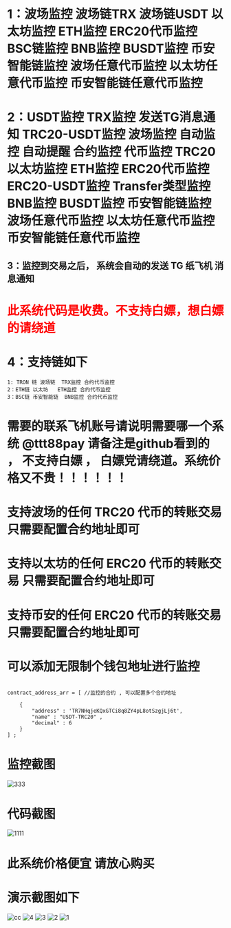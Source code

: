 # 1：波场监控 波场链TRX 波场链USDT 以太坊监控 ETH监控 ERC20代币监控  BSC链监控 BNB监控 BUSDT监控 币安智能链监控 波场任意代币监控 以太坊任意代币监控 币安智能链任意代币监控
# 2：USDT监控 TRX监控   发送TG消息通知 TRC20-USDT监控 波场监控 自动监控 自动提醒 合约监控 代币监控 TRC20   以太坊监控 ETH监控 ERC20代币监控  ERC20-USDT监控  Transfer类型监控  BNB监控 BUSDT监控 币安智能链监控 波场任意代币监控 以太坊任意代币监控 币安智能链任意代币监控
## 3：监控到交易之后， 系统会自动的发送 TG 纸飞机 消息通知 
# <font style="color:red">此系统代码是收费。不支持白嫖，想白嫖的请绕道 </font>
# 4：支持链如下
~~~
1: TRON 链 波场链  TRX监控 合约代币监控
2：ETH链 以太坊   ETH监控 合约代币监控
3：BSC链 币安智能链  BNB监控 合约代币监控
~~~
# 需要的联系飞机账号请说明需要哪一个系统  @ttt88pay  请备注是github看到的 ， 不支持白嫖 ， 白嫖党请绕道。系统价格又不贵！！！！！！

# 支持波场的任何 TRC20  代币的转账交易 只需要配置合约地址即可
# 支持以太坊的任何 ERC20  代币的转账交易 只需要配置合约地址即可
# 支持币安的任何 ERC20  代币的转账交易 只需要配置合约地址即可

# 可以添加无限制个钱包地址进行监控 
~~~

contract_address_arr = [ //监控的合约 , 可以配置多个合约地址
    
    {
        "address" : 'TR7NHqjeKQxGTCi8q8ZY4pL8otSzgjLj6t',
        "name" : "USDT-TRC20" , 
        "decimal" : 6 
    }    
] ;
~~~

# 监控截图

![333](https://github.com/debug8888/coin_montor_public/assets/93066952/ec2b4907-5cb5-4152-be0b-79b6270c158a)

# 代码截图
![1111](https://github.com/debug8888/coin_montor_public/assets/93066952/981528ed-bf6e-4d63-8c7d-3b2d1df2cf63)

# 此系统价格便宜 请放心购买

# 演示截图如下

![cc](https://github.com/debug8888/coin_montor_public/assets/93066952/4aa0fd63-103e-4c49-a285-2675a32562cb)
![4](https://github.com/debug8888/coin_montor_public/assets/93066952/ce80dedc-49c8-4dab-b61d-858b74edf1e3)
![3](https://github.com/debug8888/coin_montor_public/assets/93066952/8f78cfeb-e78f-4fff-accd-93d4c9334dc5)
![2](https://github.com/debug8888/coin_montor_public/assets/93066952/36fd9a2d-3b8e-4471-a0c1-ae6e0c4400db)
![1](https://github.com/debug8888/coin_montor_public/assets/93066952/5cb442b0-bde9-43fa-b4ef-0a8c99389756)
